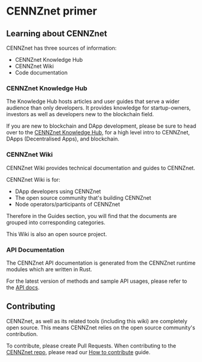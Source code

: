 # CENNZnet primer

## Learning about CENNZnet

CENNZnet has three sources of information:
* CENNZnet Knowledge Hub
* CENNZnet Wiki
* Code documentation


### CENNZnet Knowledge Hub

The Knowledge Hub hosts articles and user guides that serve a wider audience than only developers. It provides knowledge for startup-owners, investors as well as developers new to the blockchain field.

If you are new to blockchain and DApp development, please be sure to head over to the [CENNZnet Knowledge Hub](https://cennz.net/knowledge-hub/), for a high level intro to CENNZnet, DApps (Decentralised Apps), and blockchain. 


### CENNZnet Wiki

CENNZnet Wiki provides technical documentation and guides to CENNZnet.

CENNZnet Wiki is for:
* DApp developers using CENNZnet
* The open source community that's building CENNZnet
* Node operators/participants of CENNZnet

Therefore in the Guides section, you will find that the documents are grouped into corresponding categories.

This Wiki is also an open source project.


### API Documentation

The CENNZnet API documentation is generated from the CENNZnet runtime modules which are written in Rust.

For the latest version of methods and sample API usages, please refer to the [API docs](https://github.com/cennznet/api.js/tree/develop/docs).

## Contributing

CENNZnet, as well as its related tools (including this wiki) are completely open source. This means CENNZnet relies on the open source community's contribution.

To contribute, please create Pull Requests.
When contributing to the [CENNZnet repo](https://github.com/cennznet/cennznet), please read our [How to contribute](https://github.com/cennznet/cennznet/blob/develop/docs/CONTRIBUTING.md) guide.